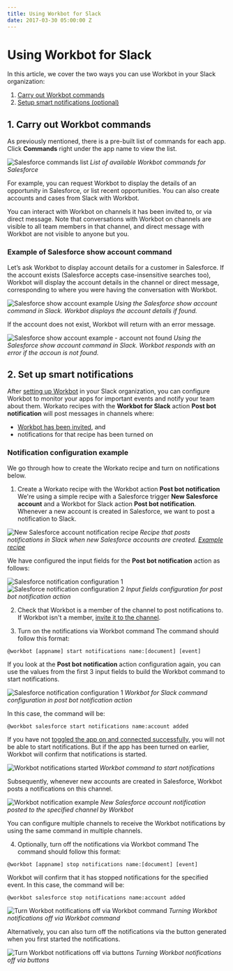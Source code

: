 ```yaml
---
title: Using Workbot for Slack
date: 2017-03-30 05:00:00 Z
---
```


# Using Workbot for Slack
In this article, we cover the two ways you can use Workbot in your Slack organization:

1. [Carry out Workbot commands](/workbot/using-workbot-for-slack.md#1-carry-out-workbot-commands)
2. [Setup smart notifications (optional)](/workbot/using-workbot-for-slack.md#2-set-up-smart-notifications)

## 1. Carry out Workbot commands

As previously mentioned, there is a pre-built list of commands for each app. Click **Commands** right under the app name to view the list.

![Salesforce commands list](/assets/images/workbot/workbot/salesforce-commands-list.png)
*List of available Workbot commands for Salesforce*

For example, you can request Workbot to display the details of an opportunity in Salesforce, or list recent opportunities. You can also create accounts and cases from Slack with Workbot.

You can interact with Workbot on channels it has been invited to, or via direct message. Note that conversations with Workbot on channels are visible to all team members in that channel, and direct message with Workbot are not visible to anyone but you.

### Example of Salesforce show account command
Let’s ask Workbot to display account details for a customer in Salesforce. If the account exists (Salesforce accepts case-insensitive searches too), Workbot will display the account details in the channel or direct message, corresponding to where you were having the conversation with Workbot.

![Salesforce show account example](/assets/images/workbot/workbot/salesforce-show-account-example.png)
*Using the Salesforce show account command in Slack. Workbot displays the account details if found.*

If the account does not exist, Workbot will return with an error message.

![Salesforce show account example - account not found](/assets/images/workbot/workbot/salesforce-show-account-not-found-example.png)
*Using the Salesforce show account command in Slack. Workbot responds with an error if the accoun is not found.*

## 2. Set up smart notifications
After [setting up Workbot](/workbot/workbot-for-slack-setup.md) in your Slack organization, you can configure Workbot to monitor your apps for important events and notify your team about them. Workato recipes with the **Workbot for Slack** action **Post bot notification** will post messages in channels where:

- [Workbot has been invited](/workbot/workbot-for-slack-setup.md#3-invite-workbot-to-channels), and
- notifications for that recipe has been turned on

### Notification configuration example
We go through how to create the Workato recipe and turn on notifications below.

1. Create a Workato recipe with the Workbot action **Post bot notification**
We're using a simple recipe with a Salesforce trigger **New Salesforce account** and a Workbot for Slack action **Post bot notification**. Whenever a new account is created in Salesforce, we want to post a notification to Slack.

![New Salesforce account notification recipe](/assets/images/workbot/workbot/new-sf-account-notification-example-recipe.png)
*Recipe that posts notifications in Slack when new Salesforce accounts are created. [Example recipe](https://www.workato.com/recipes/601229)*

We have configured the input fields for the **Post bot notification** action as follows:

![Salesforce notification configuration 1](/assets/images/workbot/workbot/added-salesforce-account-notification-command-1.png)
![Salesforce notification configuration 2](/assets/images/workbot/workbot/added-salesforce-account-notification-command-2.png)
*Input fields configuration for post bot notification action*

2. Check that Workbot is a member of the channel to post notifications to.
If Workbot isn't a member, [invite it to the channel](/workbot/workbot-for-slack-setup.md#3-invite-workbot-to-channels).

2. Turn on the notifications via Workbot command
The command should follow this format:

`@workbot [appname] start notifications name:[document] [event]`

If you look at the **Post bot notification** action configuration again, you can use the values from the first 3 input fields to build the Workbot command to start notifications.

![Salesforce notification configuration 1](/assets/images/workbot/workbot/added-salesforce-account-notification-command-1.png)
*Workbot for Slack command configuration in post bot notification action*

In this case, the command will be:

`@workbot salesforce start notifications name:account added`

If you have not [toggled the app on and connected successfully](/workbot/workbot-for-slack-setup.md#2-connect-workbot-to-your-apps), you will not be able to start notifications. But if the app has been turned on earlier, Workbot will confirm that notifications is started.

![Workbot notifications started](/assets/images/workbot/workbot/workbot-notifications-started.png)
*Workbot command to start notifications*

Subsequently, whenever new accounts are created in Salesforce, Workbot posts a notifications on this channel.

![Workbot notification example](/assets/images/workbot/workbot/workbot-notification-example.png)
*New Salesforce account notification posted to the specified channel by Workbot*

You can configure multiple channels to receive the Workbot notifications by using the same command in multiple channels.

4. Optionally, turn off the notifications via Workbot command
The command should follow this format:

`@workbot [appname] stop notifications name:[document] [event]`

Workbot will confirm that it has stopped notifications for the specified event. In this case, the command will be:

`@workbot salesforce stop notifications name:account added`

![Turn Workbot notifications off via Workbot command](/assets/images/workbot/workbot/workbot-notifications-stopped.png)
*Turning Workbot notifications off via Workbot command*

Alternatively, you can also turn off the notifications via the button generated when you first started the notifications.

![Turn Workbot notifications off via buttons](/assets/images/workbot/workbot/turning-workbot-notifications-off-via-button.gif)
*Turning Workbot notifications off via buttons*
